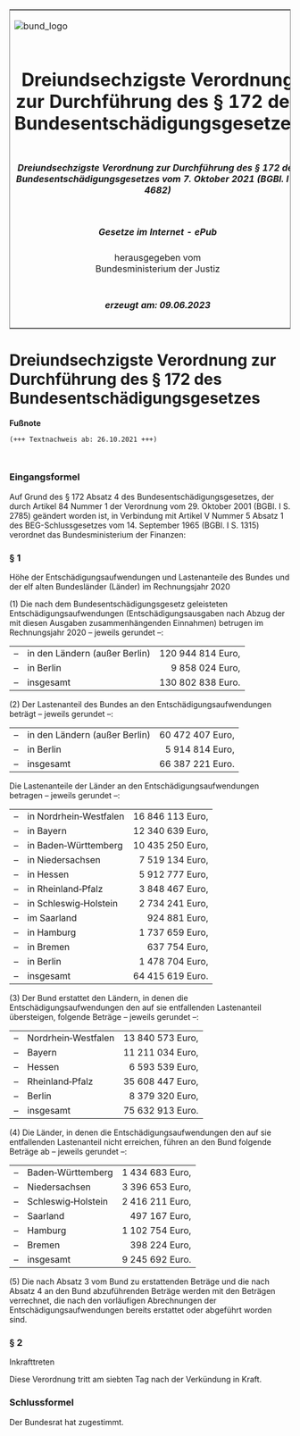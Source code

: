 <span id="DECKBLATT.html"></span>

<table border="0" frame="border" width="100%">

<tr valign="top">

<td align="left">

![bund\_logo](BfJ_2021_Web_de_de.gif)

</td>

<td align="right">

 

</td>

</tr>

<tr align="center" valign="middle">

<td colspan="2">

# Dreiundsechzigste Verordnung zur Durchführung des § 172 des Bundesentschädigungsgesetzes

</td>

</tr>

<tr align="center" valign="middle">

<td colspan="2">

##### Dreiundsechzigste Verordnung zur Durchführung des § 172 des Bundesentschädigungsgesetzes vom 7. Oktober 2021 (BGBl. I S. 4682)

</td>

</tr>

<tr align="center" valign="middle">

<td colspan="2">

  
  

##### Gesetze im Internet - ePub  
  
herausgegeben vom  
Bundesministerium der Justiz

</td>

</tr>

<tr align="center" valign="bottom">

<td colspan="2">

  
  

##### erzeugt am: 09.06.2023

</td>

</tr>

</table>

<span id="BJNR468200021.html"></span>

# Dreiundsechzigste Verordnung zur Durchführung des § 172 des Bundesentschädigungsgesetzes

<div>

  
**Fußnote**

<div class="jnhtml">

<div>

<div class="jurAbsatz">

  

``` 
(+++ Textnachweis ab: 26.10.2021 +++)

 
```

</div>

</div>

</div>

</div>

<span id="BJNR468200021BJNE000100000.html"></span>

### Eingangsformel  

<div>

<div class="jnhtml">

<div>

<div class="jurAbsatz">

Auf Grund des § 172 Absatz 4 des Bundesentschädigungsgesetzes, der durch
Artikel 84 Nummer 1 der Verordnung vom 29. Oktober 2001 (BGBl. I S.
2785) geändert worden ist, in Verbindung mit Artikel V Nummer 5 Absatz 1
des BEG-Schlussgesetzes vom 14. September 1965 (BGBl. I S. 1315)
verordnet das Bundesministerium der Finanzen:

</div>

</div>

</div>

</div>

<span id="BJNR468200021BJNE000200000.html"></span>

### § 1  
Höhe der Entschädigungsaufwendungen und Lastenanteile des Bundes und der elf alten Bundesländer (Länder) im Rechnungsjahr 2020

<div>

<div class="jnhtml">

<div>

<div class="jurAbsatz">

(1) Die nach dem Bundesentschädigungsgesetz geleisteten
Entschädigungsaufwendungen (Entschädigungsausgaben nach Abzug der mit
diesen Ausgaben zusammenhängenden Einnahmen) betrugen im Rechnungsjahr
2020 – jeweils gerundet –:

</div>

<div class="jurAbsatz">

|   |                               |                   |
| :- | :---------------------------- | ----------------: |
| – | in den Ländern (außer Berlin) | 120 944 814 Euro, |
| – | in Berlin                     |   9 858 024 Euro, |
| – | insgesamt                     | 130 802 838 Euro. |

</div>

<div class="jurAbsatz">

(2) Der Lastenanteil des Bundes an den Entschädigungsaufwendungen
beträgt – jeweils gerundet –:

</div>

<div class="jurAbsatz">

|   |                               |                  |
| :- | :---------------------------- | ---------------: |
| – | in den Ländern (außer Berlin) | 60 472 407 Euro, |
| – | in Berlin                     |  5 914 814 Euro, |
| – | insgesamt                     | 66 387 221 Euro. |

Die Lastenanteile der Länder an den Entschädigungsaufwendungen betragen
– jeweils gerundet –:

</div>

<div class="jurAbsatz">

|   |                        |                  |
| :- | :--------------------- | ---------------: |
| – | in Nordrhein‑Westfalen | 16 846 113 Euro, |
| – | in Bayern              | 12 340 639 Euro, |
| – | in Baden‑Württemberg   | 10 435 250 Euro, |
| – | in Niedersachsen       |  7 519 134 Euro, |
| – | in Hessen              |  5 912 777 Euro, |
| – | in Rheinland‑Pfalz     |  3 848 467 Euro, |
| – | in Schleswig‑Holstein  |  2 734 241 Euro, |
| – | im Saarland            |    924 881 Euro, |
| – | in Hamburg             |  1 737 659 Euro, |
| – | in Bremen              |    637 754 Euro, |
| – | in Berlin              |  1 478 704 Euro, |
| – | insgesamt              | 64 415 619 Euro. |

</div>

<div class="jurAbsatz">

(3) Der Bund erstattet den Ländern, in denen die
Entschädigungsaufwendungen den auf sie entfallenden Lastenanteil
übersteigen, folgende Beträge – jeweils gerundet –:

</div>

<div class="jurAbsatz">

|   |                     |                  |
| :- | :------------------ | ---------------: |
| – | Nordrhein‑Westfalen | 13 840 573 Euro, |
| – | Bayern              | 11 211 034 Euro, |
| – | Hessen              |  6 593 539 Euro, |
| – | Rheinland‑Pfalz     | 35 608 447 Euro, |
| – | Berlin              |  8 379 320 Euro, |
| – | insgesamt           | 75 632 913 Euro. |

</div>

<div class="jurAbsatz">

(4) Die Länder, in denen die Entschädigungsaufwendungen den auf sie
entfallenden Lastenanteil nicht erreichen, führen an den Bund folgende
Beträge ab – jeweils gerundet –:

</div>

<div class="jurAbsatz">

|   |                    |                 |
| :- | :----------------- | --------------: |
| – | Baden‑Württemberg  | 1 434 683 Euro, |
| – | Niedersachsen      | 3 396 653 Euro, |
| – | Schleswig‑Holstein | 2 416 211 Euro, |
| – | Saarland           |   497 167 Euro, |
| – | Hamburg            | 1 102 754 Euro, |
| – | Bremen             |   398 224 Euro, |
| – | insgesamt          | 9 245 692 Euro. |

</div>

<div class="jurAbsatz">

(5) Die nach Absatz 3 vom Bund zu erstattenden Beträge und die nach
Absatz 4 an den Bund abzuführenden Beträge werden mit den Beträgen
verrechnet, die nach den vorläufigen Abrechnungen der
Entschädigungsaufwendungen bereits erstattet oder abgeführt worden
sind.

</div>

</div>

</div>

</div>

<span id="BJNR468200021BJNE000300000.html"></span>

### § 2  
Inkrafttreten

<div>

<div class="jnhtml">

<div>

<div class="jurAbsatz">

Diese Verordnung tritt am siebten Tag nach der Verkündung in Kraft.

</div>

</div>

</div>

</div>

<span id="BJNR468200021BJNE000400000.html"></span>

### Schlussformel  

<div>

<div class="jnhtml">

<div>

<div class="jurAbsatz">

Der Bundesrat hat zugestimmt.

</div>

</div>

</div>

</div>
